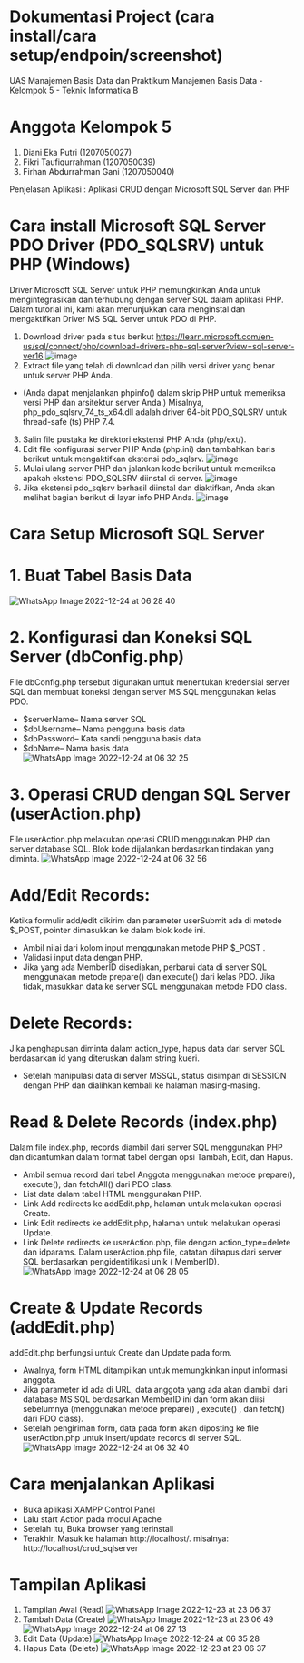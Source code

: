 # Dokumentasi Project (cara install/cara setup/endpoin/screenshot)
UAS Manajemen Basis Data dan Praktikum Manajemen Basis Data - Kelompok 5 - Teknik Informatika B
# Anggota Kelompok 5

1. Diani Eka Putri (1207050027)
2. Fikri Taufiqurrahman (1207050039)
3. Firhan Abdurrahman Gani (1207050040)

Penjelasan Aplikasi : Aplikasi CRUD dengan Microsoft SQL Server dan PHP

# Cara install Microsoft SQL Server PDO Driver (PDO_SQLSRV) untuk PHP (Windows)
Driver Microsoft SQL Server untuk PHP memungkinkan Anda untuk mengintegrasikan dan terhubung dengan server SQL dalam aplikasi PHP. Dalam tutorial ini, kami akan menunjukkan cara menginstal dan mengaktifkan Driver MS SQL Server untuk PDO di PHP.
1. Download driver pada situs berikut https://learn.microsoft.com/en-us/sql/connect/php/download-drivers-php-sql-server?view=sql-server-ver16
![image](https://user-images.githubusercontent.com/75468041/209425986-129bc2fa-dd7a-4f95-9f98-a503f3b3a0c2.png)
2. Extract file yang telah di download dan pilih versi driver yang benar untuk server PHP Anda.
* (Anda dapat menjalankan phpinfo() dalam skrip PHP untuk memeriksa versi PHP dan arsitektur server Anda.) Misalnya, php_pdo_sqlsrv_74_ts_x64.dll adalah driver 64-bit PDO_SQLSRV untuk thread-safe (ts) PHP 7.4.
3. Salin file pustaka ke direktori ekstensi PHP Anda (php/ext/).
4. Edit file konfigurasi server PHP Anda (php.ini) dan tambahkan baris berikut untuk mengaktifkan ekstensi pdo_sqlsrv.
![image](https://user-images.githubusercontent.com/75468041/209425905-5338ec40-f278-41ad-85c5-5b3f6681ddc8.png)
5. Mulai ulang server PHP dan jalankan kode berikut untuk memeriksa apakah ekstensi PDO_SQLSRV diinstal di server.
![image](https://user-images.githubusercontent.com/75468041/209425885-b50c56e4-b364-4cd6-bfe1-59290df8273f.png)
6. Jika ekstensi pdo_sqlsrv berhasil diinstal dan diaktifkan, Anda akan melihat bagian berikut di layar info PHP Anda.
![image](https://user-images.githubusercontent.com/75468041/209425853-f989178f-4231-44a2-8d1c-d49e45596226.png)
# Cara Setup Microsoft SQL Server
# 1. Buat Tabel Basis Data
![WhatsApp Image 2022-12-24 at 06 28 40](https://user-images.githubusercontent.com/75468041/209426436-54b4c941-ff83-41c6-93fb-2dfa5b402d92.jpeg)
# 2. Konfigurasi dan Koneksi SQL Server (dbConfig.php)

File dbConfig.php tersebut digunakan untuk menentukan kredensial server SQL dan membuat koneksi dengan server MS SQL menggunakan kelas PDO.
* $serverName– Nama server SQL
* $dbUsername– Nama pengguna basis data
* $dbPassword– Kata sandi pengguna basis data
* $dbName– Nama basis data
![WhatsApp Image 2022-12-24 at 06 32 25](https://user-images.githubusercontent.com/75468041/209426472-07bbe8d1-018f-4ab1-bc7e-ccf57fa9b3a1.jpeg)
# 3. Operasi CRUD dengan SQL Server (userAction.php)
File userAction.php melakukan operasi CRUD menggunakan PHP dan server database SQL. Blok kode dijalankan berdasarkan tindakan yang diminta.
![WhatsApp Image 2022-12-24 at 06 32 56](https://user-images.githubusercontent.com/75468041/209426645-beaf7803-d60d-4cfc-b5d3-45a85300ec2a.jpeg)
# Add/Edit Records:
Ketika formulir add/edit dikirim dan parameter userSubmit ada di metode $_POST, pointer dimasukkan ke dalam blok kode ini.
* Ambil nilai dari kolom input menggunakan metode PHP $_POST .
* Validasi input data dengan PHP.
* Jika yang ada MemberID disediakan, perbarui data di server SQL menggunakan metode prepare() dan execute() dari kelas PDO. Jika tidak, masukkan data ke server SQL menggunakan metode PDO class.
# Delete Records:
Jika penghapusan diminta dalam action_type, hapus data dari server SQL berdasarkan id yang diteruskan dalam string kueri.
* Setelah manipulasi data di server MSSQL, status disimpan di SESSION dengan PHP dan dialihkan kembali ke halaman masing-masing.

# Read & Delete Records (index.php)
Dalam file index.php, records diambil dari server SQL menggunakan PHP dan dicantumkan dalam format tabel dengan opsi Tambah, Edit, dan Hapus.
* Ambil semua record dari tabel Anggota menggunakan metode prepare(), execute(), dan fetchAll() dari PDO class.
* List data dalam tabel HTML menggunakan PHP.
* Link Add redirects ke addEdit.php, halaman untuk melakukan operasi Create.
* Link Edit redirects ke addEdit.php, halaman untuk melakukan operasi Update.
* Link Delete redirects ke userAction.php, file dengan action_type=delete dan idparams. Dalam userAction.php file, catatan dihapus dari server SQL berdasarkan pengidentifikasi unik ( MemberID).
![WhatsApp Image 2022-12-24 at 06 28 05](https://user-images.githubusercontent.com/75468041/209426695-3ab8e719-102f-4b1d-96b5-40f94e22ffae.jpeg)
# Create & Update Records (addEdit.php)
addEdit.php berfungsi untuk Create dan Update pada form.
* Awalnya, form HTML ditampilkan untuk memungkinkan input informasi anggota.
* Jika parameter id ada di URL, data anggota yang ada akan diambil dari database MS SQL berdasarkan MemberID ini dan form akan diisi sebelumnya (menggunakan metode prepare() , execute() , dan fetch() dari PDO class).
* Setelah pengiriman form, data pada form akan diposting ke file userAction.php untuk insert/update records di server SQL.
![WhatsApp Image 2022-12-24 at 06 32 40](https://user-images.githubusercontent.com/75468041/209426855-1284480a-03dd-4a66-98f8-09cd0992f239.jpeg)

# Cara menjalankan Aplikasi
* Buka aplikasi XAMPP Control Panel
* Lalu start Action pada modul Apache
* Setelah itu, Buka browser yang terinstall
* Terakhir, Masuk ke halaman http://localhost/<nama folder aplikasi dalam htdocs>. misalnya: http://localhost/crud_sqlserver

# Tampilan Aplikasi
1. Tampilan Awal (Read)
![WhatsApp Image 2022-12-23 at 23 06 37](https://user-images.githubusercontent.com/75468041/209427785-38b4bbdf-a45d-4e40-96d6-486052cde616.jpeg)
2. Tambah Data (Create)
![WhatsApp Image 2022-12-23 at 23 06 49](https://user-images.githubusercontent.com/75468041/209427178-dc3ea61f-fdee-465a-b7c7-db3ebbeaf1dd.jpeg)
![WhatsApp Image 2022-12-24 at 06 27 13](https://user-images.githubusercontent.com/75468041/209427806-244a04cc-80e8-4d38-9edb-9b1155619885.jpeg)
3. Edit Data (Update)
![WhatsApp Image 2022-12-24 at 06 35 28](https://user-images.githubusercontent.com/75468041/209427247-93bf6834-d626-420f-8288-5a9cdea6dfeb.jpeg)
4. Hapus Data (Delete)
![WhatsApp Image 2022-12-23 at 23 06 37](https://user-images.githubusercontent.com/75468041/209427786-49af9362-a3e3-4287-a4bf-0a5db040bb76.jpeg)
